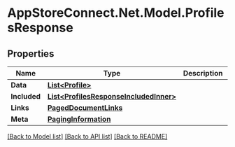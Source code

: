 # AppStoreConnect.Net.Model.ProfilesResponse

## Properties

Name | Type | Description | Notes
------------ | ------------- | ------------- | -------------
**Data** | [**List&lt;Profile&gt;**](Profile.md) |  | 
**Included** | [**List&lt;ProfilesResponseIncludedInner&gt;**](ProfilesResponseIncludedInner.md) |  | [optional] 
**Links** | [**PagedDocumentLinks**](PagedDocumentLinks.md) |  | 
**Meta** | [**PagingInformation**](PagingInformation.md) |  | [optional] 

[[Back to Model list]](../README.md#documentation-for-models) [[Back to API list]](../README.md#documentation-for-api-endpoints) [[Back to README]](../README.md)

